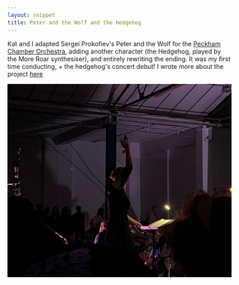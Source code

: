```yaml
---
layout: snippet
title: Peter and the Wolf and the Hedgehog
---
```


Kat and I adapted Sergei Prokofiev's Peter and the Wolf for the [Peckham Chamber Orchestra](https://peckhamchamberorchestra.co.uk/), adding another character (the Hedgehog, played by the More Roar synthesiser), and entirely rewriting the ending. It was my first time conducting, + the hedgehog's concert debut! I wrote more about the project [here](/pwh)

<img width="552" src="/assets/img/news/conducting-iv-crop.jpeg">